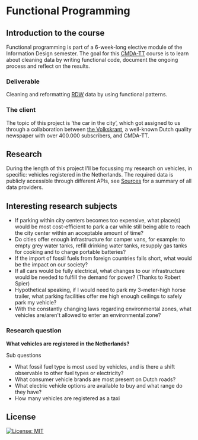 # Functional Programming

## Introduction to the course
Functional programming is part of a 6-week-long elective module of the Information Design semester. The goal for this [CMDA-TT](https://cmda-tt.github.io/course-20-21/) course is to learn about cleaning data by writing functional code, document the ongoing process and reflect on the results.

### Deliverable
Cleaning and reformatting [RDW](https://www.rdw.nl/) data by using functional patterns.

### The client
The topic of this project is ‘the car in the city’, which got assigned to us through a collaboration between [the Volkskrant](https://www.volkskrant.nl/), a well-known Dutch quality newspaper with over 400.000 subscribers, and CMDA-TT.

## Research

During the length of this project I'll be focussing my research on vehicles, in specific: vehicles registered in the Netherlands. The required data is publicly accessible through different APIs, see [Sources](#Sources) for a summary of all data providers.

## Interesting research subjects

- If parking within city centers becomes too expensive, what place(s) would be most cost-efficient to park a car while still being able to reach the city center within an acceptable amount of time?
- Do cities offer enough infrastructure for camper vans, for example: to empty grey water tanks, refill drinking water tanks, resupply gas tanks for cooking and to charge portable batteries?
- If the import of fossil fuels from foreign countries falls short, what would be the impact on our society?
- If all cars would be fully electrical, what changes to our infrastructure would be needed to fulfill the demand for power? (Thanks to Robert Spier)
- Hypothetical speaking, if I would need to park my 3-meter-high horse trailer, what parking facilities offer me high enough ceilings to safely park my vehicle?
- With the constantly changing laws regarding environmental zones, what vehicles are/aren't allowed to enter an environmental zone?

### Research question
**What vehicles are registered in the Netherlands?**

Sub questions

- What fossil fuel type is most used by vehicles, and is there a shift observable to other fuel types or electricity?
- What consumer vehicle brands are most present on Dutch roads?
- What electric vehicle options are available to buy and what range do they have?
- How many vehicles are registered as a taxi

## License
[![License: MIT](https://img.shields.io/badge/License-MIT-yellow.svg)](https://opensource.org/licenses/MIT)